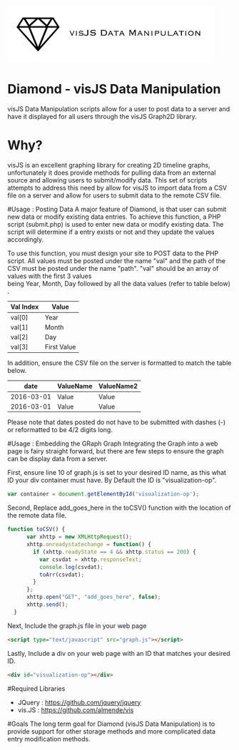 ![logo](https://raw.githubusercontent.com/hmtinc/visJS-Data-Manipulation/master/Source/logo.png)
# Diamond - visJS Data Manipulation
visJS Data Manipulation scripts allow for a user to post data to a server and have it displayed for all users 
through the visJS Graph2D library.

# Why? 
visJS is an excellent graphing library for creating 2D timeline graphs, unfortunately it does provide methods
for pulling data from an external source and allowing users to submit/modify data. This set of scripts attempts
to address this need by allow for visJS to import data from a CSV file on a server and allow for users to submit data 
to the remote CSV file.

#Usage : Posting Data 
A major feature of Diamond, is that user can submit new data or modify existing data entries. To achieve this function, a PHP script (submit.php)
is used to enter new data or modify existing data. The script will determine if a entry exists or not and they update the values accordingly.

To use this function, you must design your site to POST data to the PHP script. All values must be posted under the name "val" and 
the path of the CSV must be posted under the name "path". "val" should be an array of values with the first 3 values  
being Year, Month, Day followed by all the data values (refer to table below) .

Val Index | Value 
------------ | -------------
val[0] | Year
val[1] | Month
val[2]  | Day
val[3]  | First Value

In addition, ensure the CSV file on the server is formatted to match the table below. 

date | ValueName | ValueName2 
------------ | ------------- | -------------
2016-03-01 | Value | Value
2016-03-01 | Value | Value

Please note that dates posted do not have to be submitted with dashes (-) or reformatted to be 4/2 digits long.

#Usage : Embedding the GRaph Graph
Integrating the Graph into a web page is fairy straight forward, but there are few steps to ensure the graph can be display data from a server.

First, ensure line 10 of graph.js is set to your desired ID name, as this what ID your div container must have. By Default the ID is 
"visualization-op".
```javascript 
var container = document.getElementById('visualization-op');
```

Second, Replace add_goes_here in the toCSV() function with the location of the remote data file. 
```javascript
function toCSV() {
      var xhttp = new XMLHttpRequest();
      xhttp.onreadystatechange = function() {
        if (xhttp.readyState == 4 && xhttp.status == 200) {
          var csvdat = xhttp.responseText;
          console.log(csvdat);
          toArr(csvdat);
        }
      };
      xhttp.open("GET", "add_goes_here", false);
      xhttp.send();
  }
```
Next, Include the graph.js file in your web page
```html
<script type="text/javascript" src="graph.js"></script>
```

Lastly, 
Include a div on your web page with an ID that matches your desired ID.
```html
<div id="visualization-op"></div>
```

#Required Libraries
- JQuery : https://github.com/jquery/jquery
- vis.JS : https://github.com/almende/vis

#Goals
The long term goal for Diamond (visJS Data Manipulation) is to provide support for other storage methods and more
complicated data entry modification methods. 




